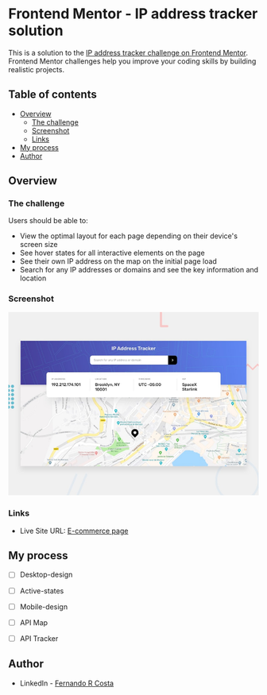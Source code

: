 # Frontend Mentor - IP address tracker solution

This is a solution to the [IP address tracker challenge on Frontend Mentor](https://www.frontendmentor.io/challenges/ip-address-tracker-I8-0yYAH0). Frontend Mentor challenges help you improve your coding skills by building realistic projects.

## Table of contents

- [Overview](#overview)
  - [The challenge](#the-challenge)
  - [Screenshot](#screenshot)
  - [Links](#links)
- [My process](#my-process)
- [Author](#author)

## Overview

### The challenge

Users should be able to:

- View the optimal layout for each page depending on their device's screen size
- See hover states for all interactive elements on the page
- See their own IP address on the map on the initial page load
- Search for any IP addresses or domains and see the key information and location

### Screenshot

![](./design/desktop-preview.jpg)

### Links

- Live Site URL: [E-commerce page](https://ip-address-tracker-solution.vercel.app/)

## My process

- [ ] Desktop-design
- [ ] Active-states
- [ ] Mobile-design
- [ ] API Map
- [ ] API Tracker


## Author

- LinkedIn - [Fernando R Costa](https://www.linkedin.com/in/fernando-r-costa/)